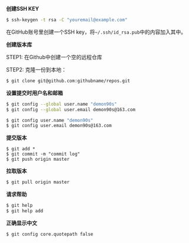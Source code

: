 **创建SSH KEY**

```bash
$ ssh-keygen -t rsa -C "youremail@example.com"
```
在GitHub账号里创建一个SSH key，将`~/.ssh/id_rsa.pub`中的内容加入其中。

**创建版本库**

STEP1: 在Github中创建一个空的远程仓库

STEP2: 克隆一份到本地：

```bash
$ git clone git@github.com:githubname/repos.git
```

**设置提交时用户名和邮箱**

```bash
$ git config --global user.name "demon90s"
$ git config --global user.email demon90s@163.com

$ git config user.name "demon90s"
$ git config user.email demon90s@163.com
```

**提交版本**

```
$ git add *
$ git commit -m "commit log"
$ git push origin master
```

**拉取版本**

```bash
$ git pull origin master
```

**请求帮助**

```bash
$ git help
$ git help add
```

**正确显示中文**

```bash
$ git config core.quotepath false
```